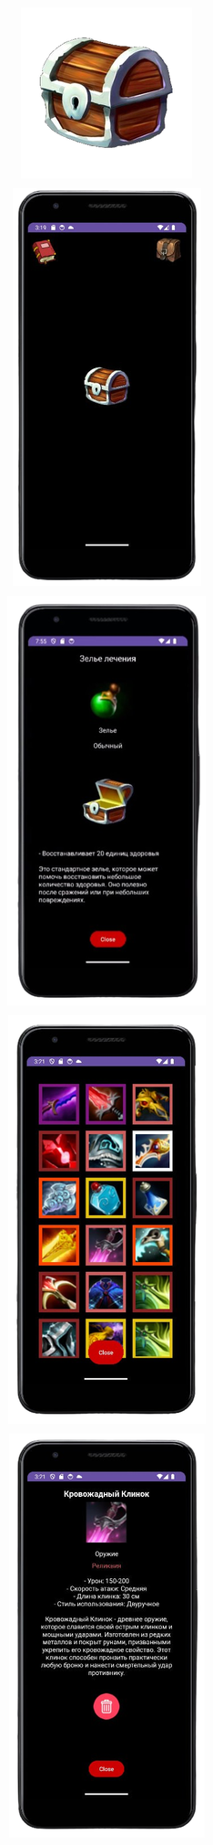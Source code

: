 <p align="center">
 <img src="https://github.com/FacePunch1337/Chest/blob/main/chest.png">
</p>

<p align="center">
 <img src="https://github.com/FacePunch1337/Chest/blob/main/1.png">
</p>

<p align="center">
 <img src="https://github.com/FacePunch1337/Chest/blob/main/2.png">
</p>

<p align="center">
 <img src="https://github.com/FacePunch1337/Chest/blob/main/3.png">
</p>

<p align="center">
 <img src="https://github.com/FacePunch1337/Chest/blob/main/4.png">
</p>
